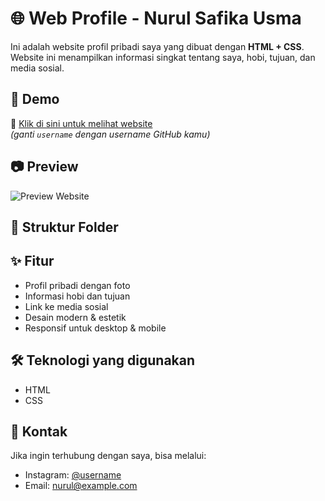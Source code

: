 # 🌐 Web Profile - Nurul Safika Usma

Ini adalah website profil pribadi saya yang dibuat dengan **HTML + CSS**.  
Website ini menampilkan informasi singkat tentang saya, hobi, tujuan, dan media sosial.

## 🚀 Demo
🔗 [Klik di sini untuk melihat website](https://nurul-safika.github.io/web-profile-nurul/)  
*(ganti `username` dengan username GitHub kamu)*

## 📷 Preview
![Preview Website](Screenshot(154).png)  

## 📁 Struktur Folder


## ✨ Fitur
- Profil pribadi dengan foto
- Informasi hobi dan tujuan
- Link ke media sosial
- Desain modern & estetik
- Responsif untuk desktop & mobile

## 🛠️ Teknologi yang digunakan
- HTML
- CSS

## 📩 Kontak
Jika ingin terhubung dengan saya, bisa melalui:
- Instagram: [@username](https://www.instagram.com/nurlsafika__?igsh=MXA0ZHlpZnN3djR5MQ=)  
- Email: nurul@example.com

